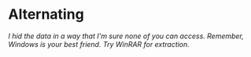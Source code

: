 # Alternating
*I hid the data in a way that I'm sure none of you can access. Remember, Windows is your best friend. Try WinRAR for extraction.*

